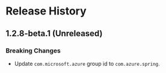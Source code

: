 # Release History

## 1.2.8-beta.1 (Unreleased)
### Breaking Changes
- Update `com.microsoft.azure` group id to `com.azure.spring`.
